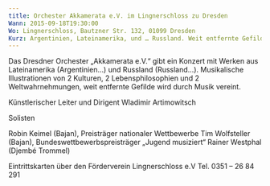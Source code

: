 ```yaml
---
title: Orchester Akkamerata e.V. im Lingnerschloss zu Dresden
Wann: 2015-09-18T19:30:00
Wo: Lingnerschloss, Bautzner Str. 132, 01099 Dresden
Kurz: Argentinien, Lateinamerika, und … Russland. Weit entfernte Gefilde verbindet das Orchester durch Musik.. -  Künstlerischer Leiter und Dirigent Wladimir Artimowitsch
---
```


Das Dresdner Orchester „Akkamerata e.V.“ gibt ein Konzert mit Werken aus Lateinamerika (Argentinien…) und Russland (Russland…).
 Musikalische Illustrationen von 2 Kulturen, 2 Lebensphilosophien und 2 Weltwahrnehmungen, weit entfernte Gefilde wird durch Musik vereint.

Künstlerischer Leiter und Dirigent Wladimir Artimowitsch

Solisten

Robin Keimel (Bajan), Preisträger nationaler Wettbewerbe
 Tim Wolfsteller (Bajan), Bundeswettbewerbspreisträger „Jugend musiziert“
Rainer Westphal (Djembé Trommel)

Eintrittskarten über den Förderverein Lingnerschloss e.V
 Tel. 0351 – 26 84 291